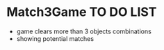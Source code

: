 # Match3Game TO DO LIST

- game clears more than 3 objects combinations
- showing potential matches
